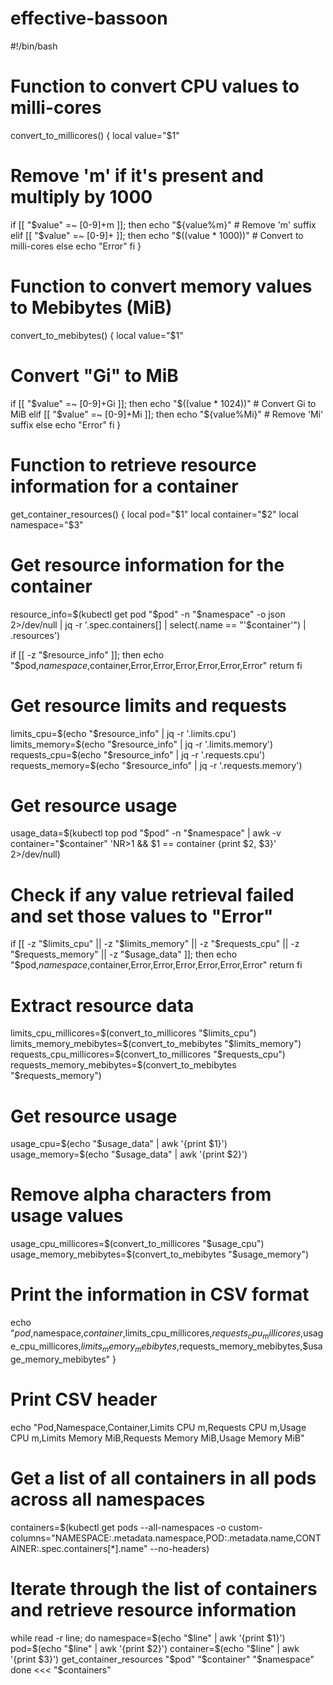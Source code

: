# effective-bassoon

#!/bin/bash

# Function to convert CPU values to milli-cores
convert_to_millicores() {
  local value="$1"
  # Remove 'm' if it's present and multiply by 1000
  if [[ "$value" =~ [0-9]+m ]]; then
    echo "${value%m}"  # Remove 'm' suffix
  elif [[ "$value" =~ [0-9]+ ]]; then
    echo "$((value * 1000))"  # Convert to milli-cores
  else
    echo "Error"
  fi
}

# Function to convert memory values to Mebibytes (MiB)
convert_to_mebibytes() {
  local value="$1"
  # Convert "Gi" to MiB
  if [[ "$value" =~ [0-9]+Gi ]]; then
    echo "$((value * 1024))"  # Convert Gi to MiB
  elif [[ "$value" =~ [0-9]+Mi ]]; then
    echo "${value%Mi}"  # Remove 'Mi' suffix
  else
    echo "Error"
  fi
}

# Function to retrieve resource information for a container
get_container_resources() {
  local pod="$1"
  local container="$2"
  local namespace="$3"

  # Get resource information for the container
  resource_info=$(kubectl get pod "$pod" -n "$namespace" -o json 2>/dev/null | jq -r '.spec.containers[] | select(.name == "'$container'") | .resources') 

  if [[ -z "$resource_info" ]]; then
    echo "$pod,$namespace,$container,Error,Error,Error,Error,Error,Error"
    return
  fi

  # Get resource limits and requests
  limits_cpu=$(echo "$resource_info" | jq -r '.limits.cpu')
  limits_memory=$(echo "$resource_info" | jq -r '.limits.memory')
  requests_cpu=$(echo "$resource_info" | jq -r '.requests.cpu')
  requests_memory=$(echo "$resource_info" | jq -r '.requests.memory')

  # Get resource usage
  usage_data=$(kubectl top pod "$pod" -n "$namespace" | awk -v container="$container" 'NR>1 && $1 == container {print $2, $3}' 2>/dev/null)

  # Check if any value retrieval failed and set those values to "Error"
  if [[ -z "$limits_cpu" || -z "$limits_memory" || -z "$requests_cpu" || -z "$requests_memory" || -z "$usage_data" ]]; then
    echo "$pod,$namespace,$container,Error,Error,Error,Error,Error,Error"
    return
  fi

  # Extract resource data
  limits_cpu_millicores=$(convert_to_millicores "$limits_cpu")
  limits_memory_mebibytes=$(convert_to_mebibytes "$limits_memory")
  requests_cpu_millicores=$(convert_to_millicores "$requests_cpu")
  requests_memory_mebibytes=$(convert_to_mebibytes "$requests_memory")

  # Get resource usage
  usage_cpu=$(echo "$usage_data" | awk '{print $1}')
  usage_memory=$(echo "$usage_data" | awk '{print $2}')

  # Remove alpha characters from usage values
  usage_cpu_millicores=$(convert_to_millicores "$usage_cpu")
  usage_memory_mebibytes=$(convert_to_mebibytes "$usage_memory")

  # Print the information in CSV format
  echo "$pod,$namespace,$container,$limits_cpu_millicores,$requests_cpu_millicores,$usage_cpu_millicores,$limits_memory_mebibytes,$requests_memory_mebibytes,$usage_memory_mebibytes"
}

# Print CSV header
echo "Pod,Namespace,Container,Limits CPU m,Requests CPU m,Usage CPU m,Limits Memory MiB,Requests Memory MiB,Usage Memory MiB"

# Get a list of all containers in all pods across all namespaces
containers=$(kubectl get pods --all-namespaces -o custom-columns="NAMESPACE:.metadata.namespace,POD:.metadata.name,CONTAINER:.spec.containers[*].name" --no-headers)

# Iterate through the list of containers and retrieve resource information
while read -r line; do
  namespace=$(echo "$line" | awk '{print $1}')
  pod=$(echo "$line" | awk '{print $2}')
  container=$(echo "$line" | awk '{print $3}')
  get_container_resources "$pod" "$container" "$namespace"
done <<< "$containers"
